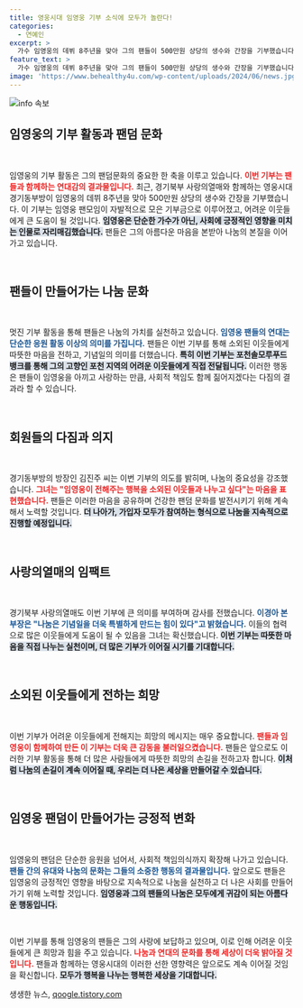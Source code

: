 ```yaml
---
title: 영웅시대 임영웅 기부 소식에 모두가 놀란다!
categories:
  - 연예인
excerpt: >
  가수 임영웅의 데뷔 8주년을 맞아 그의 팬들이 500만원 상당의 생수와 간장을 기부했습니다. 선한 영향력을 전하고자 나선 이들의 아름다운 나눔이 어려운 이웃들에게 희망을 전합니다!
feature_text: >
  가수 임영웅의 데뷔 8주년을 맞아 그의 팬들이 500만원 상당의 생수와 간장을 기부했습니다. 선한 영향력을 전하고자 나선 이들의 아름다운 나눔이 어려운 이웃들에게 희망을 전합니다!
image: 'https://www.behealthy4u.com/wp-content/uploads/2024/06/news.jpg'
---
```


<p><img src="https://www.behealthy4u.com/wp-content/uploads/2024/06/news.jpg" alt="info 속보" /></p>

<h2 data-ke-size="size26">임영웅의 기부 활동과 팬덤 문화</h2>

<p data-ke-size="size16">&nbsp;</p>

<p>임영웅의 기부 활동은 그의 팬덤문화의 중요한 한 축을 이루고 있습니다. <b><span style="color: #ee2323;">이번 기부는 팬들과 함께하는 연대감의 결과물입니다.</span></b> 최근, 경기북부 사랑의열매와 함께하는 영웅시대 경기동부방이 임영웅의 데뷔 8주년을 맞아 500만원 상당의 생수와 간장을 기부했습니다. 이 기부는 임영웅 팬모임이 자발적으로 모은 기부금으로 이루어졌고, 어려운 이웃들에게 큰 도움이 될 것입니다. <b><span style="background-color: #21538527;">임영웅은 단순한 가수가 아닌, 사회에 긍정적인 영향을 미치는 인물로 자리매김했습니다.</span></b> 팬들은 그의 아름다운 마음을 본받아 나눔의 본질을 이어가고 있습니다.</p>

<p data-ke-size="size16">&nbsp;</p>

<h2 data-ke-size="size26">팬들이 만들어가는 나눔 문화</h2>

<p data-ke-size="size16">&nbsp;</p>

<p>멋진 기부 활동을 통해 팬들은 나눔의 가치를 실천하고 있습니다. <b><span style="color: #1a5490;">임영웅 팬들의 연대는 단순한 응원 활동 이상의 의미를 가집니다.</span></b> 팬들은 이번 기부를 통해 소외된 이웃들에게 따뜻한 마음을 전하고, 기념일의 의미를 더했습니다. <b><span style="background-color: #21538527;">특히 이번 기부는 포천솔모루푸드뱅크를 통해 그의 고향인 포천 지역의 어려운 이웃들에게 직접 전달됩니다.</span></b> 이러한 행동은 팬들이 임영웅을 아끼고 사랑하는 만큼, 사회적 책임도 함께 짊어지겠다는 다짐의 결과라 할 수 있습니다.</p>

<p data-ke-size="size16">&nbsp;</p>

<h2 data-ke-size="size26">회원들의 다짐과 의지</h2>

<p data-ke-size="size16">&nbsp;</p>

<p>경기동부방의 방장인 김진주 씨는 이번 기부의 의도를 밝히며, 나눔의 중요성을 강조했습니다. <b><span style="color: #ee2323;">그녀는 "임영웅이 전해주는 행복을 소외된 이웃들과 나누고 싶다"는 마음을 표현했습니다.</span></b> 팬들은 이러한 마음을 공유하며 건강한 팬덤 문화를 발전시키기 위해 계속해서 노력할 것입니다. <b><span style="background-color: #21538527;">더 나아가, 가입자 모두가 참여하는 형식으로 나눔을 지속적으로 진행할 예정입니다.</span></b></p>

<p data-ke-size="size16">&nbsp;</p>

<h2 data-ke-size="size26">사랑의열매의 임팩트</h2>

<p data-ke-size="size16">&nbsp;</p>

<p>경기북부 사랑의열매도 이번 기부에 큰 의미를 부여하며 감사를 전했습니다. <b><span style="color: #1a5490;">이경아 본부장은 "나눔은 기념일을 더욱 특별하게 만드는 힘이 있다"고 밝혔습니다.</span></b> 이들의 협력으로 많은 이웃들에게 도움이 될 수 있음을 그녀는 확신했습니다. <b><span style="background-color: #21538527;">이번 기부는 따뜻한 마음을 직접 나누는 실천이며, 더 많은 기부가 이어질 시기를 기대합니다.</span></b></p>

<p data-ke-size="size16">&nbsp;</p>

<h2 data-ke-size="size26">소외된 이웃들에게 전하는 희망</h2>

<p data-ke-size="size16">&nbsp;</p>

<p>이번 기부가 어려운 이웃들에게 전해지는 희망의 메시지는 매우 중요합니다. <b><span style="color: #ee2323;">팬들과 임영웅이 함께하여 만든 이 기부는 더욱 큰 감동을 불러일으켰습니다.</span></b> 팬들은 앞으로도 이러한 기부 활동을 통해 더 많은 사람들에게 따뜻한 희망의 손길을 전하고자 합니다. <b><span style="background-color: #21538527;">이처럼 나눔의 손길이 계속 이어질 때, 우리는 더 나은 세상을 만들어갈 수 있습니다.</span></b></p>

<p data-ke-size="size16">&nbsp;</p>

<h2 data-ke-size="size26">임영웅 팬덤이 만들어가는 긍정적 변화</h2>

<p data-ke-size="size16">&nbsp;</p>

<p>임영웅의 팬덤은 단순한 응원을 넘어서, 사회적 책임의식까지 확장해 나가고 있습니다. <b><span style="color: #1a5490;">팬들 간의 유대와 나눔의 문화는 그들의 소중한 행동의 결과물입니다.</span></b> 앞으로도 팬들은 임영웅의 긍정적인 영향을 바탕으로 지속적으로 나눔을 실천하고 더 나은 사회를 만들어가기 위해 노력할 것입니다. <b><span style="background-color: #21538527;">임영웅과 그의 팬들의 나눔은 모두에게 귀감이 되는 아름다운 행동입니다.</span></b></p>

<p data-ke-size="size16">&nbsp;</p>

<p>이번 기부를 통해 임영웅의 팬들은 그의 사랑에 보답하고 있으며, 이로 인해 어려운 이웃들에게 큰 희망과 힘을 주고 있습니다. <b><span style="color: #ee2323;">나눔과 연대의 문화를 통해 세상이 더욱 밝아질 것입니다.</span></b> 팬들과 함께하는 영웅시대의 이러한 선한 영향력은 앞으로도 계속 이어질 것임을 확신합니다. <b><span style="background-color: #21538527;">모두가 행복을 나누는 행복한 세상을 기대합니다.</span></b></p>
생생한 뉴스, <a href="https://qoogle.tistory.com" rel="dofollow">qoogle.tistory.com</a>



